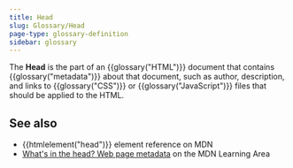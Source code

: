 ```yaml
---
title: Head
slug: Glossary/Head
page-type: glossary-definition
sidebar: glossary
---
```


The **Head** is the part of an {{glossary("HTML")}} document that contains {{glossary("metadata")}} about that document, such as author, description, and links to {{glossary("CSS")}} or {{glossary("JavaScript")}} files that should be applied to the HTML.

## See also

- {{htmlelement("head")}} element reference on MDN
- [What's in the head? Web page metadata](/en-US/docs/Learn_web_development/Core/Structuring_content/Webpage_metadata) on the MDN Learning Area
